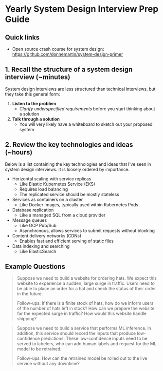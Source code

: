 # Yearly System Design Interview Prep Guide

## Quick links

* Open source crash course for system design: https://github.com/donnemartin/system-design-primer

## 1. Recall the structure of a system design interview (~minutes)

System design interviews are less structured than technical interviews, but they take this general form:

1. **Listen to the problem**
   * *Clarify underspecified requirements* before you start thinking about a solution
2. **Talk through a solution**
   * You will very likely have a whiteboard to sketch out your proposed system

## 2. Review the key technologies and ideas (~hours)

Below is a list containing the key technologies and ideas that I've seen in system design interviews. It is loosely ordered by importance.

* Horizontal scaling with service replicas
  * Like Elastic Kubernetes Service (EKS)
  * Requires load balancing
  * The replicated service should be mostly stateless
* Services as containers on a cluster
  * Like Docker Images, typically used within Kubernetes Pods
* Database replication
  * Like a managed SQL from a cloud provider
* Message queues
  * Like GCP Pub/Sub
  * Asynchronous, allows services to submit requests without blocking
* Content delivery networks (CDNs)
  * Enables fast and efficient serving of static files
* Data indexing and searching
  * Like ElasticSearch

## Example Questions

> Suppose we need to build a website for ordering hats. We expect this website to experience a sudden, large surge in traffic. Users need to be able to place an order for a hat and check the status of their order in the future.
>
> Follow-ups:
If there is a finite stock of hats, how do we inform users of the number of hats left in stock?
How can we prepare the website for the expected surge in traffic?
How would this website handle shipping?

> Suppose we need to build a service that performs ML inference. In addition, this service should record the inputs that produce low-confidence predictions. These low-confidence inputs need to be served to labelers, who can add human labels and request for the ML model to be retrained.
> 
> Follow-ups:
How can the retrained model be rolled out to the live service without any downtime?

